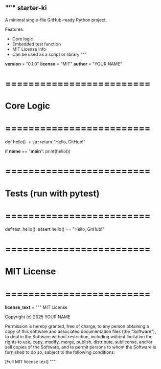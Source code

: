 """
starter-ki
------------

A minimal single-file GitHub-ready Python project.

Features:
- Core logic
- Embedded test function
- MIT License info
- Can be used as a script or library
"""

__version__ = "0.1.0"
__license__ = "MIT"
__author__ = "YOUR NAME"


# =========================
# Core Logic
# =========================
def hello() -> str:
    return "Hello, GitHub!"


if __name__ == "__main__":
    print(hello())


# =========================
# Tests (run with pytest)
# =========================
def test_hello():
    assert hello() == "Hello, GitHub!"


# =========================
# MIT License
# =========================
__license_text__ = """
MIT License

Copyright (c) 2025 YOUR NAME

Permission is hereby granted, free of charge, to any person obtaining a copy
of this software and associated documentation files (the "Software"), to deal
in the Software without restriction, including without limitation the rights
to use, copy, modify, merge, publish, distribute, sublicense, and/or sell
copies of the Software, and to permit persons to whom the Software is
furnished to do so, subject to the following conditions:

[Full MIT license text]
"""
